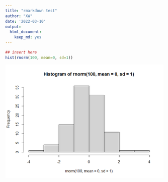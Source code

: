 ```yaml
---
title: "rmarkdown test"
author: "XW"
date: '2022-03-10'
output: 
  html_document: 
    keep_md: yes
---
```


```r
## insert here 
hist(rnorm(100, mean=0, sd=1))
```

![](rmarkdown-test_files/figure-html/unnamed-chunk-1-1.png)<!-- -->
